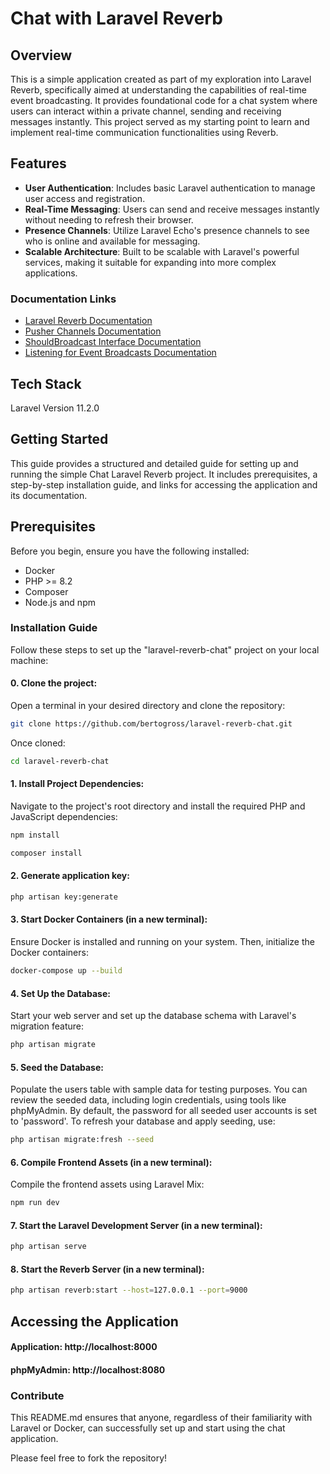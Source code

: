 # Chat with Laravel Reverb

## Overview
This is a simple application created as part of my exploration into Laravel Reverb, specifically aimed at understanding the capabilities of real-time event broadcasting. It provides foundational code for a chat system where users can interact within a private channel, sending and receiving messages instantly. This project served as my starting point to learn and implement real-time communication functionalities using Reverb.

## Features
- **User Authentication**: Includes basic Laravel authentication to manage user access and registration.
- **Real-Time Messaging**: Users can send and receive messages instantly without needing to refresh their browser.
- **Presence Channels**: Utilize Laravel Echo's presence channels to see who is online and available for messaging.
- **Scalable Architecture**: Built to be scalable with Laravel's powerful services, making it suitable for expanding into more complex applications.

### Documentation Links
- [Laravel Reverb Documentation](https://laravel.com/docs/11.x/reverb)
- [Pusher Channels Documentation](https://laravel.com/docs/11.x/broadcasting#client-pusher-channels)
- [ShouldBroadcast Interface Documentation](https://laravel.com/docs/11.x/broadcasting#the-shouldbroadcast-interface)
- [Listening for Event Broadcasts Documentation](https://laravel.com/docs/11.x/broadcasting#listening-for-event-broadcasts)

## Tech Stack
Laravel Version 11.2.0

## Getting Started
This guide provides a structured and detailed guide for setting up and running the simple Chat Laravel Reverb project. It includes prerequisites, a step-by-step installation guide, and links for accessing the application and its documentation.

## Prerequisites
Before you begin, ensure you have the following installed:
- Docker
- PHP >= 8.2
- Composer
- Node.js and npm

### Installation Guide
Follow these steps to set up the "laravel-reverb-chat" project on your local machine:

#### 0. Clone the project:
Open a terminal in your desired directory and clone the repository:
```bash
git clone https://github.com/bertogross/laravel-reverb-chat.git
```
Once cloned:
```bash
cd laravel-reverb-chat
```

#### 1. Install Project Dependencies:
Navigate to the project's root directory and install the required PHP and JavaScript dependencies:
```bash
npm install
```
```bash
composer install
```

#### 2. Generate application key:
```bash
php artisan key:generate
```

#### 3. Start Docker Containers (in a new terminal):
Ensure Docker is installed and running on your system. Then, initialize the Docker containers:
```bash
docker-compose up --build
```

#### 4. Set Up the Database:
Start your web server and set up the database schema with Laravel's migration feature:
```bash 
php artisan migrate 
```

#### 5. Seed the Database:
Populate the users table with sample data for testing purposes. You can review the seeded data, including login credentials, using tools like phpMyAdmin. By default, the password for all seeded user accounts is set to 'password'. To refresh your database and apply seeding, use:
```bash 
php artisan migrate:fresh --seed
```

#### 6. Compile Frontend Assets (in a new terminal):
Compile the frontend assets using Laravel Mix:
```bash 
npm run dev
```

#### 7. Start the Laravel Development Server (in a new terminal):
```bash 
php artisan serve
```

#### 8. Start the Reverb Server (in a new terminal):
```bash 
php artisan reverb:start --host=127.0.0.1 --port=9000
```

## Accessing the Application
#### Application: http://localhost:8000
#### phpMyAdmin: http://localhost:8080


### Contribute
This README.md ensures that anyone, regardless of their familiarity with Laravel or Docker, can successfully set up and start using the chat application.

Please feel free to fork the repository!
